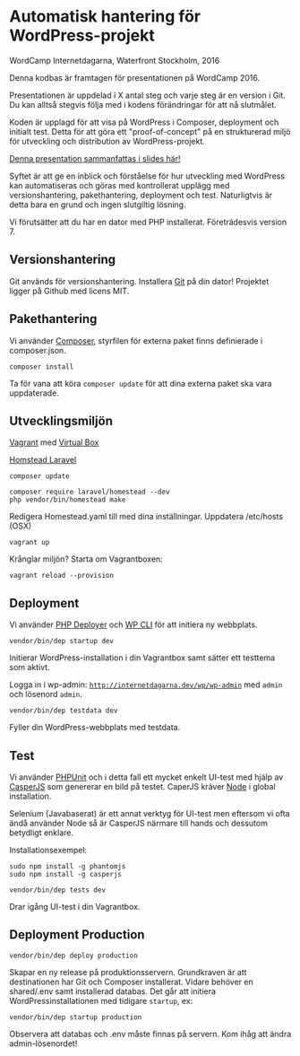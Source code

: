 # Automatisk hantering för WordPress-projekt
WordCamp Internetdagarna, Waterfront Stockholm, 2016

Denna kodbas är framtagen för presentationen på WordCamp 2016.

Presentationen är uppdelad i X antal steg och varje steg är en version i Git.
Du kan alltså stegvis följa med i kodens förändringar för att nå slutmålet.

Koden är upplagd för att visa på WordPress i Composer, deployment och initialt test.
Detta för att göra ett "proof-of-concept" på en strukturerad miljö för utveckling och distribution av WordPress-projekt.

[Denna presentation sammanfattas i slides här!](https://www.elseif.se/internetdagarna)

Syftet är att ge en inblick och förståelse för hur utveckling med WordPress kan automatiseras och göras med kontrollerat upplägg med versionshantering, pakethantering, deployment och test.
Naturligtvis är detta bara en grund och ingen slutgiltig lösning.

Vi förutsätter att du har en dator med PHP installerat. Företrädesvis version 7.

## Versionshantering
Git används för versionshantering. Installera [Git](https://git-scm.com/downloads) på din dator!
Projektet ligger på Github med licens MIT. 

## Pakethantering
Vi använder [Composer](https://getcomposer.org/), styrfilen för externa paket finns definierade i composer.json.
```
composer install
```
Ta för vana att köra `composer update` för att dina externa paket ska vara uppdaterade.

## Utvecklingsmiljön
[Vagrant](https://www.vagrantup.com/) med [Virtual Box](https://www.virtualbox.org/)

[Homstead Laravel](https://laravel.com/docs/5.3/homestead)

```
composer update
```

```
composer require laravel/homestead --dev
php vendor/bin/homestead make
```
Redigera Homestead.yaml till med dina inställningar.
Uppdatera /etc/hosts (OSX)
```
vagrant up
```
Krånglar miljön? Starta om Vagrantboxen:
```
vagrant reload --provision
```

## Deployment
Vi använder [PHP Deployer](https://deployer.org/) och [WP CLI](https://wp-cli.org/) för att initiera ny webbplats.
```
vendor/bin/dep startup dev
```
Initierar WordPress-installation i din Vagrantbox samt sätter ett testtema som aktivt.

Logga in i wp-admin: [`http://internetdagarna.dev/wp/wp-admin`](http://internetdagarna.dev/wp/wp-admin) med `admin` och lösenord `admin`.

```
vendor/bin/dep testdata dev
```
Fyller din WordPress-webbplats med testdata.

## Test
Vi använder [PHPUnit](https://phpunit.de/) och i detta fall ett mycket enkelt UI-test med hjälp av [CasperJS](http://casperjs.org/) som genererar en bild på testet.
CaperJS kräver [Node](https://nodejs.org/en/) i global installation.

Selenium (Javabaserat) är ett annat verktyg för UI-test men eftersom vi ofta ändå använder Node så är CasperJS närmare till hands och dessutom betydligt enklare.


Installationsexempel:
```
sudo npm install -g phantomjs
sudo npm install -g casperjs
```

```
vendor/bin/dep tests dev
```
Drar igång UI-test i din Vagrantbox.

## Deployment Production
```
vendor/bin/dep deploy production
```
Skapar en ny release på produktionsservern. Grundkraven är att destinationen har Git och Composer installerat.
Vidare behöver en shared/.env samt installerad databas. Det går att initiera WordPressinstallationen med tidigare `startup`, ex:
```
vendor/bin/dep startup production
```
Observera att databas och .env måste finnas på servern. Kom ihåg att ändra admin-lösenordet!

